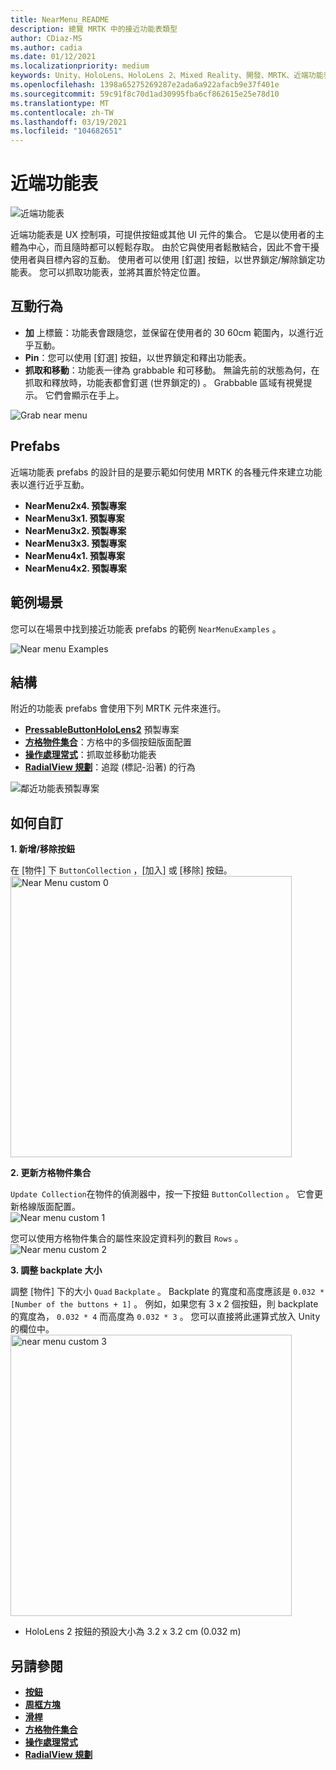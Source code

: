 ```yaml
---
title: NearMenu_README
description: 總覽 MRTK 中的接近功能表類型
author: CDiaz-MS
ms.author: cadia
ms.date: 01/12/2021
ms.localizationpriority: medium
keywords: Unity、HoloLens、HoloLens 2、Mixed Reality、開發、MRTK、近端功能表、
ms.openlocfilehash: 1398a65275269287e2ada6a922afacb9e37f401e
ms.sourcegitcommit: 59c91f8c70d1ad30995fba6cf862615e25e78d10
ms.translationtype: MT
ms.contentlocale: zh-TW
ms.lasthandoff: 03/19/2021
ms.locfileid: "104682651"
---
```

# <a name="near-menu"></a>近端功能表

![近端功能表](Images/NearMenu/MRTK_UX_NearMenu.png)

近端功能表是 UX 控制項，可提供按鈕或其他 UI 元件的集合。 它是以使用者的主體為中心，而且隨時都可以輕鬆存取。 由於它與使用者鬆散結合，因此不會干擾使用者與目標內容的互動。 使用者可以使用 [釘選] 按鈕，以世界鎖定/解除鎖定功能表。 您可以抓取功能表，並將其置於特定位置。

## <a name="interaction-behavior"></a>互動行為

- **加** 上標籤：功能表會跟隨您，並保留在使用者的 30 60cm 範圍內，以進行近乎互動。
- **Pin**：您可以使用 [釘選] 按鈕，以世界鎖定和釋出功能表。
- **抓取和移動**：功能表一律為 grabbable 和可移動。 無論先前的狀態為何，在抓取和釋放時，功能表都會釘選 (世界鎖定的) 。 Grabbable 區域有視覺提示。 它們會顯示在手上。

<img src="Images/NearMenu/MRTK_UX_NearMenu_Grab.png" alt="Grab near menu">

## <a name="prefabs"></a>Prefabs

近端功能表 prefabs 的設計目的是要示範如何使用 MRTK 的各種元件來建立功能表以進行近乎互動。

- **NearMenu2x4. 預製專案**
- **NearMenu3x1. 預製專案**
- **NearMenu3x2. 預製專案**
- **NearMenu3x3. 預製專案**
- **NearMenu4x1. 預製專案**
- **NearMenu4x2. 預製專案**

## <a name="example-scene"></a>範例場景

您可以在場景中找到接近功能表 prefabs 的範例 `NearMenuExamples` 。

<img src="Images/NearMenu/MRTK_UX_NearMenu_Examples.png" alt="Near menu Examples">

## <a name="structure"></a>結構

附近的功能表 prefabs 會使用下列 MRTK 元件來進行。

- [**PressableButtonHoloLens2**](README_Button.md) 預製專案
- [**方格物件集合**](README_ObjectCollection.md)：方格中的多個按鈕版面配置
- [**操作處理常式**](README_ManipulationHandler.md)：抓取並移動功能表
- [**RadialView 規劃**](README_Solver.md)：追蹤 (標記-沿著) 的行為

![鄰近功能表預製專案](Images/NearMenu/MRTK_UX_NearMenu_Structure.png)

## <a name="how-to-customize"></a>如何自訂

**1. 新增/移除按鈕**

在 [物件] 下 `ButtonCollection` ，[加入] 或 [移除] 按鈕。  
<img src="Images/NearMenu/MRTK_UX_NearMenu_Custom0.png" width="450" alt="Near Menu custom 0">

**2. 更新方格物件集合**

`Update Collection`在物件的偵測器中，按一下按鈕 `ButtonCollection` 。 它會更新格線版面配置。  
<img src="Images/NearMenu/MRTK_UX_NearMenu_Custom1.png" alt="Near menu custom 1">

您可以使用方格物件集合的屬性來設定資料列的數目 `Rows` 。  
<img src="Images/NearMenu/MRTK_UX_NearMenu_Custom2.png" alt="Near menu custom 2">

**3. 調整 backplate 大小**

調整 [物件] 下的大小 `Quad` `Backplate` 。 Backplate 的寬度和高度應該是 `0.032 * [Number of the buttons + 1]` 。 例如，如果您有 3 x 2 個按鈕，則 backplate 的寬度為， `0.032 * 4` 而高度為 `0.032 * 3` 。 您可以直接將此運算式放入 Unity 的欄位中。  
<img src="Images/NearMenu/MRTK_UX_NearMenu_Custom3.png" width="450" alt="near menu custom 3">

- HoloLens 2 按鈕的預設大小為 3.2 x 3.2 cm (0.032 m) 

## <a name="see-also"></a>另請參閱

- [**按鈕**](README_Button.md)
- [**周框方塊**](README_BoundingBox.md)
- [**滑桿**](README_Sliders.md)
- [**方格物件集合**](README_ObjectCollection.md)
- [**操作處理常式**](README_ManipulationHandler.md)
- [**RadialView 規劃**](README_Solver.md)

